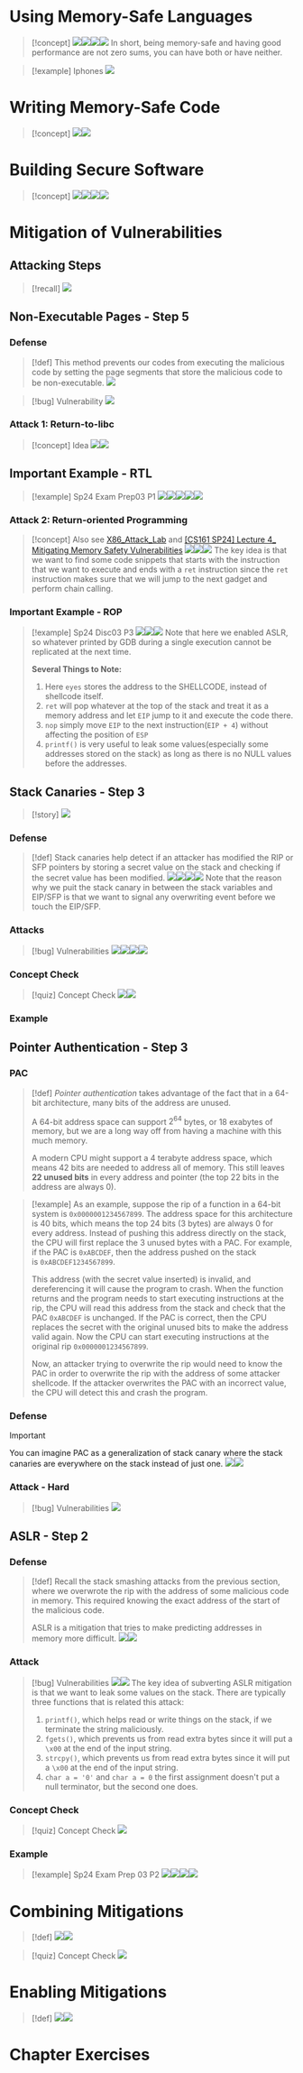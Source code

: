 # Using Memory-Safe Languages
> [!concept]
> ![](3_Mitigating_Vulnerabilities.assets/image-20240225091138026.png)![](3_Mitigating_Vulnerabilities.assets/image-20240225091222142.png)![](3_Mitigating_Vulnerabilities.assets/image-20240225091232992.png)![](3_Mitigating_Vulnerabilities.assets/image-20240225091411093.png)
> In short, being memory-safe and having good performance are not zero sums, you can have both or have neither.

> [!example] Iphones
> ![](3_Mitigating_Vulnerabilities.assets/image-20240225091439342.png)


# Writing Memory-Safe Code
> [!concept]
> ![](3_Mitigating_Vulnerabilities.assets/image-20240225091504777.png)![](3_Mitigating_Vulnerabilities.assets/image-20240225091510472.png)


# Building Secure Software
> [!concept]
> ![](3_Mitigating_Vulnerabilities.assets/image-20240225091548514.png)![](3_Mitigating_Vulnerabilities.assets/image-20240225091600348.png)![](3_Mitigating_Vulnerabilities.assets/image-20240225091616026.png)![](3_Mitigating_Vulnerabilities.assets/image-20240225091622089.png)


# Mitigation of Vulnerabilities
## Attacking Steps
> [!recall]
> ![](3_Mitigating_Vulnerabilities.assets/image-20240225092113549.png)


## Non-Executable Pages - Step 5
### Defense
> [!def]
> This method prevents our codes from executing the malicious code by setting the page segments that store the malicious code to be non-executable.
> ![](3_Mitigating_Vulnerabilities.assets/image-20240225091957542.png)

> [!bug] Vulnerability
> ![](3_Mitigating_Vulnerabilities.assets/image-20240225092245959.png)

### Attack 1: Return-to-libc
> [!concept] Idea
> ![](3_Mitigating_Vulnerabilities.assets/image-20240225093112136.png)![](3_Mitigating_Vulnerabilities.assets/image-20240225093425340.png)


## Important Example - RTL
> [!example] Sp24 Exam Prep03 P1
> ![](3_Mitigating_Vulnerabilities.assets/image-20240226100730373.png)![](3_Mitigating_Vulnerabilities.assets/image-20240226100735554.png)![](3_Mitigating_Vulnerabilities.assets/image-20240226100741692.png)![](3_Mitigating_Vulnerabilities.assets/image-20240226100749264.png)![](3_Mitigating_Vulnerabilities.assets/image-20240226100756047.png)













### Attack 2: Return-oriented Programming
> [!concept]
> Also see [X86_Attack_Lab](../../../Computer_Systems/Machine_Structures/13_Projects_CSAPP_Labs/3_Assembly_Programming/X86_Attack_Lab.md) and [[CS161 SP24] Lecture 4_ Mitigating Memory Safety Vulnerabilities]([CS161%20SP24]%20Lecture%204_%20Mitigating%20Memory%20Safety%20Vulnerabilities.pdf)
> ![](3_Mitigating_Vulnerabilities.assets/image-20240225094600216.png)![](3_Mitigating_Vulnerabilities.assets/image-20240225095122708.png)![](3_Mitigating_Vulnerabilities.assets/image-20240225095022538.png)
> The key idea is that we want to find some code snippets that starts with the instruction that we want to execute and ends with a `ret` instruction since the `ret` instruction makes sure that we will jump to the next gadget and perform chain calling.

### Important Example - ROP
> [!example] Sp24 Disc03 P3
> ![](3_Mitigating_Vulnerabilities.assets/image-20240225152637986.png)![](3_Mitigating_Vulnerabilities.assets/image-20240225152644184.png)![](3_Mitigating_Vulnerabilities.assets/image-20240225152650933.png)
> Note that here we enabled ASLR, so whatever printed by GDB during a single execution cannot be replicated at the next time.
> 
> **Several Things to Note:**
> 1. Here `eyes` stores the address to the SHELLCODE, instead of shellcode itself.
> 2. `ret` will pop whatever at the top of the stack and treat it as a memory address and let `EIP` jump to it and execute the code there.
> 3. `nop` simply move `EIP` to the next instruction(`EIP + 4`) without affecting the position of `ESP`
> 4. `printf()` is very useful to leak some values(especially some addresses stored on the stack) as long as there is no NULL values before the addresses.



## Stack Canaries - Step 3
> [!story]
> ![](3_Mitigating_Vulnerabilities.assets/image-20240225100102449.png)


### Defense
> [!def]
> Stack canaries help detect if an attacker has modified the RIP or SFP pointers by storing a secret value on the stack and checking if the secret value has been modified.
> ![](3_Mitigating_Vulnerabilities.assets/image-20240225100117003.png)![](3_Mitigating_Vulnerabilities.assets/image-20240225100122614.png)![](3_Mitigating_Vulnerabilities.assets/image-20240225100214128.png)![](3_Mitigating_Vulnerabilities.assets/image-20240225100235632.png)
> Note that the reason why we puit the stack canary in between the stack variables and EIP/SFP is that we want to signal any overwriting event before we touch the EIP/SFP.


### Attacks
> [!bug] Vulnerabilities
> ![](3_Mitigating_Vulnerabilities.assets/image-20240225100909440.png)![](3_Mitigating_Vulnerabilities.assets/image-20240225100925770.png)![](3_Mitigating_Vulnerabilities.assets/image-20240225100934244.png)![](3_Mitigating_Vulnerabilities.assets/image-20240225101824614.png)

### Concept Check
> [!quiz] Concept Check
> ![](3_Mitigating_Vulnerabilities.assets/image-20240225144709429.png)![](3_Mitigating_Vulnerabilities.assets/image-20240225144904720.png)

### Example


## Pointer Authentication - Step 3
### PAC
> [!def]
> _Pointer authentication_ takes advantage of the fact that in a 64-bit architecture, many bits of the address are unused. 
> 
> A 64-bit address space can support $2^{64}$ bytes, or 18 exabytes of memory, but we are a long way off from having a machine with this much memory. 
> 
> A modern CPU might support a 4 terabyte address space, which means 42 bits are needed to address all of memory. This still leaves **22 unused bits** in every address and pointer (the top 22 bits in the address are always 0).
> 

> [!example]
> As an example, suppose the rip of a function in a 64-bit system is `0x0000001234567899`. The address space for this architecture is 40 bits, which means the top 24 bits (3 bytes) are always 0 for every address. Instead of pushing this address directly on the stack, the CPU will first replace the 3 unused bytes with a PAC. For example, if the PAC is `0xABCDEF`, then the address pushed on the stack is `0xABCDEF1234567899`.
> 
> This address (with the secret value inserted) is invalid, and dereferencing it will cause the program to crash. When the function returns and the program needs to start executing instructions at the rip, the CPU will read this address from the stack and check that the PAC `0xABCDEF` is unchanged. If the PAC is correct, then the CPU replaces the secret with the original unused bits to make the address valid again. Now the CPU can start executing instructions at the original rip `0x0000001234567899`.
> 
> Now, an attacker trying to overwrite the rip would need to know the PAC in order to overwrite the rip with the address of some attacker shellcode. If the attacker overwrites the PAC with an incorrect value, the CPU will detect this and crash the program.


### Defense
> [!important]
> You can imagine PAC as a generalization of stack canary where the stack canaries are everywhere on the stack instead of just one.
> ![](3_Mitigating_Vulnerabilities.assets/image-20240225102804216.png)![](3_Mitigating_Vulnerabilities.assets/image-20240225102821455.png)



### Attack - Hard
> [!bug] Vulnerabilities
> ![](3_Mitigating_Vulnerabilities.assets/image-20240225102948534.png)



## ASLR - Step 2
### Defense
> [!def]
> Recall the stack smashing attacks from the previous section, where we overwrote the rip with the address of some malicious code in memory. This required knowing the exact address of the start of the malicious code. 
> 
> ASLR is a mitigation that tries to make predicting addresses in memory more difficult.
> ![](3_Mitigating_Vulnerabilities.assets/image-20240225103458168.png)![](3_Mitigating_Vulnerabilities.assets/image-20240225103518753.png)


### Attack
> [!bug] Vulnerabilities
> ![](3_Mitigating_Vulnerabilities.assets/image-20240225103604343.png)![](3_Mitigating_Vulnerabilities.assets/image-20240225103613446.png)
> The key idea of subverting ASLR mitigation is that we want to leak some values on the stack. There are typically three functions that is related this attack:
> 1. `printf()`, which helps read or write things on the stack, if we terminate the string maliciously.
> 2. `fgets()`, which prevents us from read extra bytes since it will put a `\x00` at the end of the input string.
> 3. `strcpy()`, which prevents us from read extra bytes since it will put a `\x00` at the end of the input string.
> 4. `char a = '0'` and `char a = 0` the first assignment doesn't put a null terminator, but the second one does. 


### Concept Check
> [!quiz] Concept Check
> ![](3_Mitigating_Vulnerabilities.assets/image-20240225145113726.png)
>


### Example
> [!example] Sp24 Exam Prep 03 P2
> ![](3_Mitigating_Vulnerabilities.assets/image-20240226102308805.png)![](3_Mitigating_Vulnerabilities.assets/image-20240226102314980.png)![](3_Mitigating_Vulnerabilities.assets/image-20240226102325269.png)![](3_Mitigating_Vulnerabilities.assets/image-20240226102332766.png)















# Combining Mitigations
> [!def]
> ![](3_Mitigating_Vulnerabilities.assets/image-20240225104034876.png)![](3_Mitigating_Vulnerabilities.assets/image-20240225104126608.png)

> [!quiz] Concept Check
> ![](3_Mitigating_Vulnerabilities.assets/image-20240225144822389.png)




# Enabling Mitigations
> [!def]
> ![](3_Mitigating_Vulnerabilities.assets/image-20240225104043548.png)![](3_Mitigating_Vulnerabilities.assets/image-20240225104135255.png)





# Chapter Exercises
